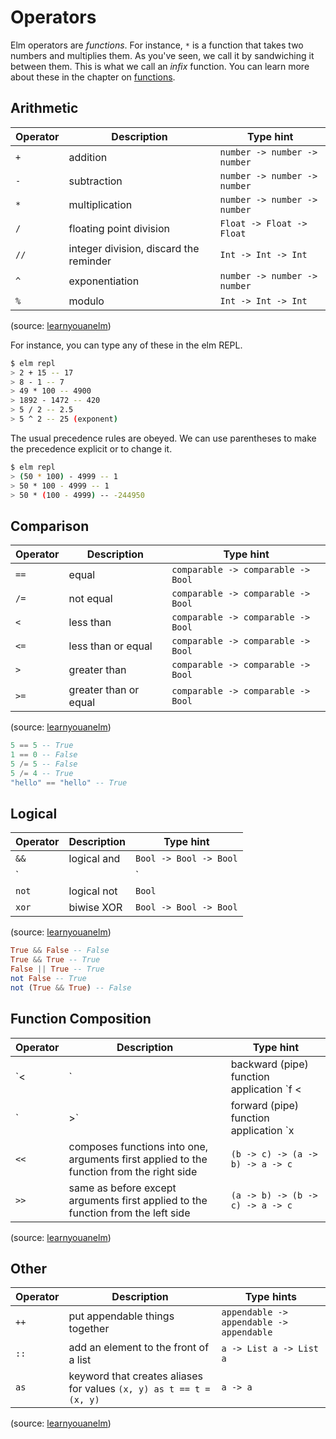 # Operators

Elm operators are _functions_. For instance, `*` is a function that takes two numbers and multiplies them. As you've seen, we call it by sandwiching it between them. This is what we call an *infix* function. You can learn more about these in the chapter on [functions](../type/03-function.md).

## Arithmetic

|Operator|Description|Type hint|
|--------|-----------|----------|
|`+`|addition|`number -> number -> number`
|`-`|subtraction|`number -> number -> number`
|`*`|multiplication|`number -> number -> number`
|`/`|floating point division|`Float -> Float -> Float`
|`//`|integer division, discard the reminder|`Int -> Int -> Int`
|`^`|exponentiation|`number -> number -> number`
|`%`|modulo|`Int -> Int -> Int`

(source: [learnyouanelm](https://github.com/learnyouanelm/learnyouanelm.github.io/blob/master/pages/02-starting-out.md))

For instance, you can type any of these in the elm REPL. 

```bash
$ elm repl
> 2 + 15 -- 17
> 8 - 1 -- 7
> 49 * 100 -- 4900
> 1892 - 1472 -- 420
> 5 / 2 -- 2.5
> 5 ^ 2 -- 25 (exponent)
```

The usual precedence rules are obeyed. We can use parentheses to make the precedence explicit or to change it.

```bash
$ elm repl
> (50 * 100) - 4999 -- 1
> 50 * 100 - 4999 -- 1
> 50 * (100 - 4999) -- -244950
```

## Comparison

|Operator|Description|Type hint|
|--------|-----------|----------|
|`==`|equal|`comparable -> comparable -> Bool`
|`/=`|not equal|`comparable -> comparable -> Bool`
|`<`|less than|`comparable -> comparable -> Bool`
|`<=`|less than or equal|`comparable -> comparable -> Bool`
|`>`|greater than|`comparable -> comparable -> Bool`
|`>=`|greater than or equal|`comparable -> comparable -> Bool`

(source: [learnyouanelm](https://github.com/learnyouanelm/learnyouanelm.github.io/blob/master/pages/02-starting-out.md))

```elm
5 == 5 -- True
1 == 0 -- False
5 /= 5 -- False
5 /= 4 -- True
"hello" == "hello" -- True
```

## Logical

|Operator|Description|Type hint|
|--------|-----------|----------|
|`&&`|logical and|`Bool -> Bool -> Bool`
|`||`|logical or|`Bool -> Bool -> Bool`
|`not`|logical not|`Bool`
|`xor`|biwise XOR|`Bool -> Bool -> Bool`

(source: [learnyouanelm](https://github.com/learnyouanelm/learnyouanelm.github.io/blob/master/pages/02-starting-out.md))

```elm
True && False -- False
True && True -- True
False || True -- True
not False -- True
not (True && True) -- False
```

## Function Composition

|Operator|Description|Type hint|
|--------|-----------|----------|
|`<|`|backward (pipe) function application `f <| x == f x`|`(a -> b) -> a -> b`
|`|>`|forward (pipe) function application `x |> f == f x`|`a -> (a -> b) -> b`
|`<<`|composes functions into one, arguments first applied to the function from the right side|`(b -> c) -> (a -> b) -> a -> c`
|`>>`|same as before except arguments first applied to the function from the left side|`(a -> b) -> (b -> c) -> a -> c`

(source: [learnyouanelm](https://github.com/learnyouanelm/learnyouanelm.github.io/blob/master/pages/02-starting-out.md))

## Other

|Operator|Description|Type hints|
|--------|-----------|----------|
|`++`|put appendable things together|`appendable -> appendable -> appendable`|
|`::`|add an element to the front of a list|`a -> List a -> List a`|
|`as`|keyword that creates aliases for values `(x, y) as t == t = (x, y)`|`a -> a`|

(source: [learnyouanelm](https://github.com/learnyouanelm/learnyouanelm.github.io/blob/master/pages/02-starting-out.md))